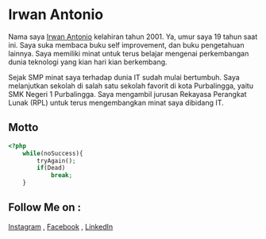 # Irwan Antonio

Nama saya [Irwan Antonio](https://ir001.github.io) kelahiran tahun 2001. Ya, umur saya 19 tahun saat ini. Saya suka membaca buku self improvement, dan buku pengetahuan lainnya. Saya memiliki minat untuk terus belajar mengenai perkembangan dunia teknologi yang kian hari kian berkembang.

Sejak SMP minat saya terhadap dunia IT sudah mulai bertumbuh. Saya melanjutkan sekolah di salah satu sekolah favorit di kota Purbalingga, yaitu SMK Negeri 1 Purbalingga. Saya mengambil jurusan Rekayasa Perangkat Lunak (RPL) untuk terus mengembangkan minat saya dibidang IT.

## Motto

```php
<?php
    while(noSuccess){
        tryAgain();
        if(Dead)
            break;
    }

```

## Follow Me on :

[Instagram](https://www.instagram.com/hjkwz) ,
[Facebook](https://www.facebook.com/ir001) , 
[LinkedIn](https://www.linkedin.com/in/irwan-antonio)